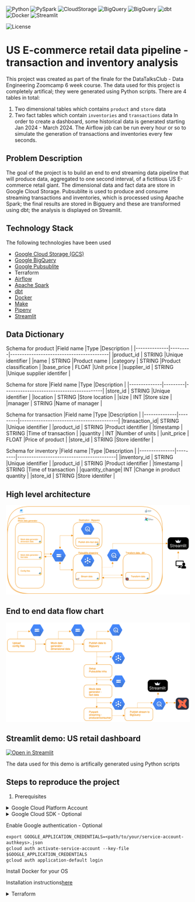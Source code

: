 ![Python](https://img.shields.io/badge/Python-3.8-4B8BBE.svg?style=flat&logo=python&logoColor=FFD43B&labelColor=306998)
![PySpark](https://img.shields.io/badge/pySpark-3.3-E36B22?style=flat-square&logo=apachespark&logoColor=E36B22&labelColor=3C3A3E)
![CloudStorage](https://img.shields.io/badge/GoogleCloudStorage-3772FF?style=flat&logo=googlecloudstorage&logoColor=white&labelColor=3772FF)
![BigQuery](https://img.shields.io/badge/BigQuery-3772FF?style=flat&logo=googlebigquery&logoColor=white&labelColor=3772FF)
![BigQuery](https://img.shields.io/badge/Pubsublite-3772FF?style=flat&logo=googlepubsub&logoColor=white&labelColor=3772FF)
![dbt](https://img.shields.io/badge/dbt-1.7-262A38?style=flat&logo=dbt&logoColor=FF6849&labelColor=262A38)
![Docker](https://img.shields.io/badge/Docker-329DEE?style=flat&logo=docker&logoColor=white&labelColor=329DEE)
![Streamlit](https://static.streamlit.io/badges/streamlit_badge_black_white.svg)

![License](https://img.shields.io/badge/license-CC--BY--SA--4.0-31393F?style=flat&logo=creativecommons&logoColor=black&labelColor=white)

# US E-commerce retail data pipeline - transaction and inventory analysis
This project was created as part of the finale for the DataTalksClub - Data Engineering Zoomcamp 6 week course. The data used for this project
is completely artifical; they were generated using Python scripts.
There are 4 tables in total: 
1) Two dimensional tables which contains `product` and `store` data
2) Two fact tables which contain `inventories` and `transactions` data
In order to create a dashboard, some historical data is generated starting Jan 2024 - March 2024. The Airflow job can be run every hour or so to simulate the generation of transactions and inventories every few seconds.

## Problem Description
The goal of the project is to build an end to end streaming data pipeline that will produce data, aggregated to one second interval, of a fictitious US E-commerce retail giant. The dimensional data and fact data are store in Google Cloud Storage. Pubsublite is used to produce and consume streaming transactions and inventories, which is processed using Apache Spark; the final results are stored in Bigquery and these are transformed using dbt; the analysis is displayed on Streamlit.

## Technology Stack 
The following technologies have been used
- [Google Cloud Storage (GCS)](https://cloud.google.com/storage?hl=en)
- [Google BigQuery](https://cloud.google.com/bigquery?hl=en)
- [Google Pubsublite](https://cloud.google.com/pubsub/lite/docs)
- Terraform<br>
- [Airflow](https://airflow.apache.org/docs/apache-airflow/stable/start.html)
- [Apache Spark](https://spark.apache.org/docs/latest/api/python/user_guide)
- [dbt](https://github.com/dbt-labs/dbt-core)
- [Docker](https://docs.docker.com/get-docker/)
- [Make](https://makefiletutorial.com/)
- [Pipenv](https://pipenv.pypa.io/en/latest/)
- [Streamlit](https://streamlit.io/)

## Data Dictionary
Schema for product
|Field name    |Type     |Description                               | 
|--------------|---------|------------------------------------------|
|product_id    | STRING  |Unique identifier                         |
|name          | STRING  |Product name                              |
|category      | STRING  |Product classification                    |
|base_price    | FLOAT   |Unit price                                |
|supplier_id   | STRING  |Unique supplier identifer                 |

Schema for store
|Field name    |Type     |Description                               | 
|--------------|---------|------------------------------------------|
|store_id      | STRING  |Unique identifier                         |
|location      | STRING  |Store location                            |
|size          | INT     |Store size                                |
|manager       | STRING  |Name of manager                           |

Schema for transaction
|Field name    |Type     |Description                               | 
|--------------|---------|------------------------------------------|
|transaction_id| STRING  |Unique identifier                         |
|product_id    | STRING  |Product identifier                        |
|timestamp     | STRING  |Time of transaction                       |
|quantity      | INT     |Number of units                           |
|unit_price    | FLOAT   |Price of product                          |
|store_id      | STRING  |Store identifer                           |

Schema for inventory
|Field name     |Type     |Description                               | 
|---------------|---------|------------------------------------------|
|inventory_id   | STRING  |Unique identifier                         |
|product_id     | STRING  |Product identifier                        |
|timestamp      | STRING  |Time of transaction                       |
|quantity_change| INT     |Change in product quantity                |
|store_id       | STRING  |Store identifer                           |


## High level architecture
![High level architecture](assets/high_level_architecture.png)

## End to end data flow chart
![End to end dataflow](assets/end_to_end_dataflow.png)

## Streamlit demo: US retail dashboard
[![Open in Streamlit](https://static.streamlit.io/badges/streamlit_badge_black_white.svg)](https://us-retail.streamlit.app/)

The data used for this demo is artifically generated using Python scripts

## Steps to reproduce the project
1. Prerequisites
<details>
<summary>Google Cloud Platform Account</summary>

Note - If you have already done these steps then it is not required.

- Sign up for a free account [here](https://cloud.google.com/free/), and enable billing.
- Create your project
- Create a service account under IAM & Admin
- Grant the following roles - Storage Admin + Storage Object Admin + BigQuery Admin
- Click Add keys, and then crete new key. Download the JSON file

</details>

<details>
<summary>Google Cloud SDK - Optional</summary>

Installation instruction [here](https://cloud.google.com/sdk/docs/install-sdk).

</details>

Enable Google authentication - Optional
```shell
export GOOGLE_APPLICATION_CREDENTIALS=<path/to/your/service-account-authkeys>.json
gcloud auth activate-service-account --key-file $GOOGLE_APPLICATION_CREDENTIALS
gcloud auth application-default login
```

<detials>
<summary>Install Docker for your OS</summary>

Installation instructions[here](https://docs.docker.com/engine/install/)

<details>
<summary>Terraform</summary>

You can view the [installation instructions for Terraform here](https://developer.hashicorp.com/terraform/downloads?ajs_aid=f70c2019-1bdc-45f4-85aa-cdd585d465b4&product_intent=terraform)

</details>


